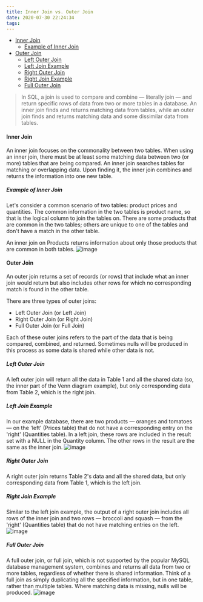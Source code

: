 ```yaml
---
title: Inner Join vs. Outer Join
date: 2020-07-30 22:24:34
tags:
---
```

<!-- TOC -->

- [Inner Join](#inner-join)
    - [Example of Inner Join](#example-of-inner-join)
- [Outer Join](#outer-join)
    - [Left Outer Join](#left-outer-join)
    - [Left Join Example](#left-join-example)
    - [Right Outer Join](#right-outer-join)
    - [Right Join Example](#right-join-example)
    - [Full Outer Join](#full-outer-join)

<!-- /TOC -->
>In SQL, a join is used to compare and combine — literally join — and return specific rows of data from two or more tables in a database. An inner join finds and returns matching data from tables, while an outer join finds and returns matching data and some dissimilar data from tables.

#### Inner Join
An inner join focuses on the commonality between two tables. When using an inner join, there must be at least some matching data between two (or more) tables that are being compared. An inner join searches tables for matching or overlapping data. Upon finding it, the inner join combines and returns the information into one new table.

##### Example of Inner Join
Let's consider a common scenario of two tables: product prices and quantities. The common information in the two tables is product name, so that is the logical column to join the tables on. There are some products that are common in the two tables; others are unique to one of the tables and don't have a match in the other table.

An inner join on Products returns information about only those products that are common in both tables.
![image](https://static.diffen.com/uploadz/0/00/inner-vs-outer-join_inner.png)

#### Outer Join
An outer join returns a set of records (or rows) that include what an inner join would return but also includes other rows for which no corresponding match is found in the other table.

There are three types of outer joins:

* Left Outer Join (or Left Join)
* Right Outer Join (or Right Join)
* Full Outer Join (or Full Join)

Each of these outer joins refers to the part of the data that is being compared, combined, and returned. Sometimes nulls will be produced in this process as some data is shared while other data is not.

##### Left Outer Join
A left outer join will return all the data in Table 1 and all the shared data (so, the inner part of the Venn diagram example), but only corresponding data from Table 2, which is the right join.

##### Left Join Example
In our example database, there are two products — oranges and tomatoes — on the 'left' (Prices table) that do not have a corresponding entry on the 'right' (Quantities table). In a left join, these rows are included in the result set with a NULL in the Quantity column. The other rows in the result are the same as the inner join.
![image](https://static.diffen.com/uploadz/7/7f/inner-vs-outer-join_outer-left.png)

##### Right Outer Join
A right outer join returns Table 2's data and all the shared data, but only corresponding data from Table 1, which is the left join.

##### Right Join Example
Similar to the left join example, the output of a right outer join includes all rows of the inner join and two rows — broccoli and squash — from the 'right' (Quantities table) that do not have matching entries on the left.
![image](https://static.diffen.com/uploadz/c/c7/inner-vs-outer-join_outer-right.png)

##### Full Outer Join
A full outer join, or full join, which is not supported by the popular MySQL database management system, combines and returns all data from two or more tables, regardless of whether there is shared information. Think of a full join as simply duplicating all the specified information, but in one table, rather than multiple tables. Where matching data is missing, nulls will be produced.
![image](https://static.diffen.com/uploadz/9/9d/inner-vs-outer-join_full-outer.png)